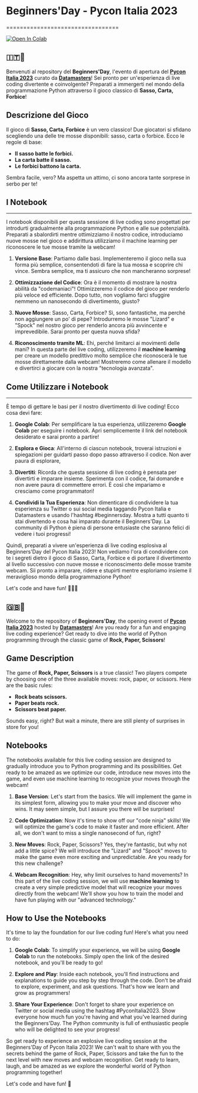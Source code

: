 # Beginners'Day - Pycon Italia 2023
=================================

[![Open In Colab](https://colab.research.google.com/assets/colab-badge.svg)](#)

## 🇮🇹🎉

Benvenuti al repository del **Beginners'Day**, l'evento di apertura del **[Pycon Italia 2023](https://pycon.it/)** curato da **[Datamasters](https://datamasters.it/)**! Sei pronto per un'esperienza di live coding divertente e coinvolgente? Preparati a immergerti nel mondo della programmazione Python attraverso il gioco classico di **Sasso, Carta, Forbice**!

Descrizione del Gioco
---------------------

Il gioco di **Sasso, Carta, Forbice** è un vero classico! Due giocatori si sfidano scegliendo una delle tre mosse disponibili: sasso, carta o forbice. Ecco le regole di base:

*   **Il sasso batte le forbici.**
*   **La carta batte il sasso.**
*   **Le forbici battono la carta.**

Sembra facile, vero? Ma aspetta un attimo, ci sono ancora tante sorprese in serbo per te!

## I Notebook
----------

I notebook disponibili per questa sessione di live coding sono progettati per introdurti gradualmente alla programmazione Python e alle sue potenzialità. Preparati a sbalordirti mentre ottimizziamo il nostro codice, introduciamo nuove mosse nel gioco e addirittura utilizziamo il machine learning per riconoscere le tue mosse tramite la webcam!

1.  **Versione Base**: Partiamo dalle basi. Implementeremo il gioco nella sua forma più semplice, consentendoti di fare la tua mossa e scoprire chi vince. Sembra semplice, ma ti assicuro che non mancheranno sorprese!
    
2.  **Ottimizzazione del Codice**: Ora è il momento di mostrare la nostra abilità da "codemaniaci"! Ottimizzeremo il codice del gioco per renderlo più veloce ed efficiente. Dopo tutto, non vogliamo farci sfuggire nemmeno un nanosecondo di divertimento, giusto?
    
3.  **Nuove Mosse**: Sasso, Carta, Forbice? Sì, sono fantastiche, ma perché non aggiungere un po' di pepe? Introdurremo le mosse "Lizard" e "Spock" nel nostro gioco per renderlo ancora più avvincente e imprevedibile. Sarai pronto per questa nuova sfida?
    
4.  **Riconoscimento tramite ML**: Ehi, perché limitarci ai movimenti delle mani? In questa parte del live coding, utilizzeremo il **machine learning** per creare un modello predittivo molto semplice che riconoscerà le tue mosse direttamente dalla webcam! Mostreremo come allenare il modello e divertirci a giocare con la nostra "tecnologia avanzata".
    

## Come Utilizzare i Notebook
--------------------------

È tempo di gettare le basi per il nostro divertimento di live coding! Ecco cosa devi fare:

1.  **Google Colab**: Per semplificare la tua esperienza, utilizzeremo **Google Colab** per eseguire i notebook. Apri semplicemente il link del notebook desiderato e sarai pronto a partire!
    
2.  **Esplora e Gioca**: All'interno di ciascun notebook, troverai istruzioni e spiegazioni per guidarti passo dopo passo attraverso il codice. Non aver paura di esplorare,
    
3.  **Divertiti**: Ricorda che questa sessione di live coding è pensata per divertirti e imparare insieme. Sperimenta con il codice, fai domande e non avere paura di commettere errori. È così che impariamo e cresciamo come programmatori!
    
4.  **Condividi la Tua Esperienza**: Non dimenticare di condividere la tua esperienza su Twitter o sui social media taggando Pycon Italia e Datamasters e usando l'hashtag #beginnersday. Mostra a tutti quanto ti stai divertendo e cosa hai imparato durante il Beginners'Day. La community di Python è piena di persone entusiaste che saranno felici di vedere i tuoi progressi!
    

Quindi, preparati a vivere un'esperienza di live coding esplosiva al Beginners'Day del Pycon Italia 2023! Non vediamo l'ora di condividere con te i segreti dietro il gioco di Sasso, Carta, Forbice e di portare il divertimento al livello successivo con nuove mosse e riconoscimento delle mosse tramite webcam. Sii pronto a imparare, ridere e stupirti mentre esploriamo insieme il meraviglioso mondo della programmazione Python!

Let's code and have fun! 🚀🐍💥


## 🇬🇧🎉


Welcome to the repository of **Beginners'Day**, the opening event of **[Pycon Italia 2023](https://pycon.it/)** hosted by **[Datamasters](https://datamasters.it/)**! Are you ready for a fun and engaging live coding experience? Get ready to dive into the world of Python programming through the classic game of **Rock, Paper, Scissors**!

## Game Description

The game of **Rock, Paper, Scissors** is a true classic! Two players compete by choosing one of the three available moves: rock, paper, or scissors. Here are the basic rules:

- **Rock beats scissors.**
- **Paper beats rock.**
- **Scissors beat paper.**

Sounds easy, right? But wait a minute, there are still plenty of surprises in store for you!

## Notebooks

The notebooks available for this live coding session are designed to gradually introduce you to Python programming and its possibilities. Get ready to be amazed as we optimize our code, introduce new moves into the game, and even use machine learning to recognize your moves through the webcam!

1. **Base Version**: Let's start from the basics. We will implement the game in its simplest form, allowing you to make your move and discover who wins. It may seem simple, but I assure you there will be surprises!

2. **Code Optimization**: Now it's time to show off our "code ninja" skills! We will optimize the game's code to make it faster and more efficient. After all, we don't want to miss a single nanosecond of fun, right?

3. **New Moves**: Rock, Paper, Scissors? Yes, they're fantastic, but why not add a little spice? We will introduce the "Lizard" and "Spock" moves to make the game even more exciting and unpredictable. Are you ready for this new challenge?

4. **Webcam Recognition**: Hey, why limit ourselves to hand movements? In this part of the live coding session, we will use **machine learning** to create a very simple predictive model that will recognize your moves directly from the webcam! We'll show you how to train the model and have fun playing with our "advanced technology."

## How to Use the Notebooks

It's time to lay the foundation for our live coding fun! Here's what you need to do:

1. **Google Colab**: To simplify your experience, we will be using **Google Colab** to run the notebooks. Simply open the link of the desired notebook, and you'll be ready to go!

2. **Explore and Play**: Inside each notebook, you'll find instructions and explanations to guide you step by step through the code. Don't be afraid to explore, experiment, and ask questions. That's how we learn and grow as programmers!

3. **Share Your Experience**: Don't forget to share your experience on Twitter or social media using the hashtag #PyconItalia2023. Show everyone how much fun you're having and what you've learned during the Beginners'Day. The Python community is full of enthusiastic people who will be delighted to see your progress!

So get ready to experience an explosive live coding session at the Beginners'Day of Pycon Italia 2023! We can't wait to share with you the secrets behind the game of Rock, Paper, Scissors and take the fun to the next level with new moves and webcam recognition. Get ready to learn, laugh, and be amazed as we explore the wonderful world of Python programming together!

Let's code and have fun! 🚀
